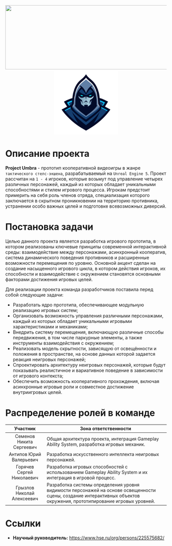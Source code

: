 <p align="center">
  <img width="534" height="200" src="https://keystoneacademic-res.cloudinary.com/image/upload/element/15/157257_HSE_University_blue1.png">
  <img width="200" height="200" src="https://raw.githubusercontent.com/Sparou/Umbra/a8cdf609e0b19ff76eb7d45f2341d92ff1974655/Project%20Umbra%20Logo.svg">
</p>

# Описание проекта
**Project Umbra** - прототип кооперативной видеоигры в жанре `тактического стелс-экшена`, разрабатываемый на `Unreal Engine 5`. Проект рассчитан на `1 - 4` игроков, которые возьмут под управление четырех различных персонажей, каждый из которых обладает уникальными способностями и стилем игрового процесса. Игрокам предстоит примерить на себя роль членов отряда, специализация которого заключается в скрытном проникновении на территорию противника, устранении особо важных целей и подготовке всевозможных диверсий. 

# Постановка задачи
Целью данного проекта является разработка игрового прототипа, в котором реализованы ключевые принципы современной интерактивной среды: взаимодействие между персонажами, асинхронный кооператив, система динамического поведения противников и расширенные возможности перемещения по уровню. Основной акцент сделан на создание насыщенного игрового цикла, в котором действия игроков, их способности и взаимодействие с окружением становятся основными факторами достижения игровых целей.

Для реализации проекта команда разработчиков поставила перед собой следующие задачи:
- Разработать ядро прототипа, обеспечивающее модульную реализацию игровых систем;
- Организовать возможность управления различными персонажами, каждый из которых обладает уникальными игровыми характеристиками и механиками;
- Внедрить систему перемещения, включающую различные способы передвижения, в том числе паркурные элементы, а также инструменты взаимодействия с окружением;
- Реализовать модель скрытности, зависящую от освещённости и положения в пространстве, на основе данных которой задается реакция неигровых персонажей;
- Спроектировать архитектуру неигровых персонажей, которые будут показывать реалистичное и вариативное поведение в зависимости от игрового контекста;
- Обеспечить возможность кооперативного прохождения, включая асинхронные игровые роли и совместное достижение внутриигровых целей.

# Распределение ролей в команде

| Участник                   | Зона ответственности                                                                                                                                                   |
|:----------------------------:|------------------------------------------------------------------------------------------------------------------------------------------------------------------------|
| Семенов Никита Сергеевич   | Общая архитектура проекта, интеграция Gameplay Ability System, разработка игровых механик.                                                                             |
| Антипов Юрий Валерьевич    | Разработка искусственного интеллекта неигровых персонажей.                                                                                                             |
| Горячев Сергей Николаевич  | Разработка игровых способностей с использованием Gameplay Ability System и их интеграция в игровой процесс.                                                            |
| Грызлов Николай Алексеевич | Разработка системы определения уровня видимости персонажей на основе освещенности сцены, создание интерактивных объектов окружения, прототипирование игровых уровней.  |



# Ссылки
+ **Научный руководитель:** https://www.hse.ru/org/persons/225575682/
